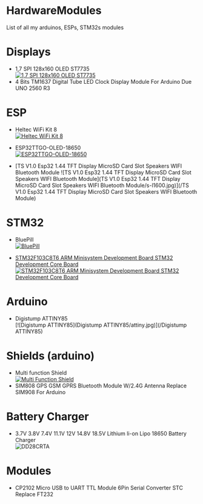 # HardwareModules
List of all my arduinos, ESPs, STM32s modules

# Displays
* 1,7 SPI 128x160 OLED ST7735 <br/>[![1,7 SPI 128x160 OLED ST7735](Displays/1,7_SPI_128x160_OLED_ST7735/1.8TFT-Display-V1.0-Pin-Out.png)](/Displays/1,7_SPI_128x160_OLED_ST7735)
* 4 Bits TM1637 Digital Tube LED Clock Display Module For Arduino Due UNO 2560 R3

# ESP
* Heltec WiFi Kit 8 <br/>[![Heltec WiFi Kit 8](HELTEC/heltec_front.jpg)](/HELTEC)
* ESP32TTGO-OLED-18650 <br/>[![ESP32TTGO-OLED-18650](ESP32TTGO-OLED-18650/TTGO_ESP32_LiOn.jpg)](/ESP32TTGO-OLED-18650)


* [TS V1.0 Esp32 1.44 TFT Display MicroSD Card Slot Speakers WIFI Bluetooth Module ![TS V1.0 Esp32 1.44 TFT Display MicroSD Card Slot Speakers WIFI Bluetooth Module](TS V1.0 Esp32 1.44 TFT Display MicroSD Card Slot Speakers WIFI Bluetooth Module/s-l1600.jpg)](/TS V1.0 Esp32 1.44 TFT Display MicroSD Card Slot Speakers WIFI Bluetooth Module)


# STM32
* BluePill<br/> [![BluePill](STM32/BluePill/800px-STM32_Blue_Pill_perspective.jpg)](/BluePill)

* [STM32F103C8T6 ARM Minisystem Development Board STM32 Development Core Board<br/>
![STM32F103C8T6 ARM Minisystem Development Board STM32 Development Core Board](STM32/STM32F103C8T6_ARM_Development_Board/front.jpg)](/STM32/STM32F103C8T6_ARM_Development_Board)

# Arduino

* Digistump ATTINY85 <br/>[![Digistump ATTINY85](Digistump ATTINY85/attiny.jpg)](/Digistump ATTINY85)

# Shields (arduino)
* Multi function Shield <br/>[![Multi Function Shield](Multi_Function_Shield/shield.jpg)](/Multi_Function_Shield)
* SIM808 GPS GSM GPRS Bluetooth Module W/2.4G Antenna Replace SIM908 For Arduino

# Battery Charger
* 3.7V 3.8V 7.4V 11.1V 12V 14.8V 18.5V Lithium li-on Lipo 18650 Battery Charger<br/> ![DD28CRTA](/Battery_Charger/DD28CRTA/s-l1600.jpg)

# Modules
* CP2102 Micro USB to UART TTL Module 6Pin Serial Converter STC Replace FT232
